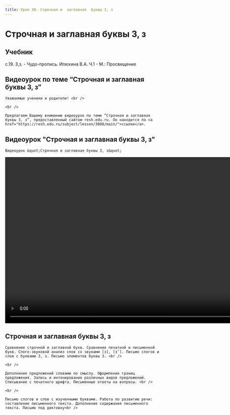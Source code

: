 ```yaml
---
title: Урок 30. Строчная и  заглавная  буквы З, з 
---
```


# Строчная и  заглавная  буквы З, з 

## Учебник

с.19. З,з. - Чудо-пропись. Илюхина В.А. Ч.1 - М.: Просвещение

## Видеоурок по теме “Строчная и заглавная буквы З, з”

<p>
	Уважаемые ученики и родители! <br /> 
</p>
<p>
	<br /> 
</p>
<p>
	Предлагаем Вашему вниманию видеоурок по теме “Строчная и заглавная буквы З, з”, предоставленный сайтом resh.edu.ru. Он находится по <a href="https://resh.edu.ru/subject/lesson/3808/main/">ссылке</a>.
</p>

## Видеоурок "Строчная и заглавная буквы З, з"

<p>
	Видеоурок &quot;Строчная и заглавная буквы З, з&quot;
</p>


<video width="960" height="540" controls>
  <source src="https://vod-progressive.akamaized.net/exp=1667466176~acl=%2Fvimeo-prod-skyfire-std-us%2F01%2F4545%2F12%2F322725179%2F1254872929.mp4~hmac=fd130c68a9e31db836bb5dbb1c14f5ed163c669362a40f9bcae43e51143c9d8a/vimeo-prod-skyfire-std-us/01/4545/12/322725179/1254872929.mp4" type="video/mp4">
Your browser does not support the video tag.
</video>


## Строчная и заглавная буквы З, з

<p>
	Сравнение строчной и заглавной букв. Сравнение печатной и письменной букв. Слого-звуковой анализ слов со звуками [з], [з’]. Письмо слогов и слов с буквами З, з. Письмо элементов буквы З. <br />
</p>
<p>
	<br />
</p>
<p>
	Дополнение предложений словами по смыслу. Оформление границ предложения. Запись и интонирование различных видов предложений. Списывание с печатного шрифта. Письменные ответы на вопросы. <br />
</p>
<p>
	<br />
</p>
<p>
	Письмо слогов и слов с изученными буквами. Работа по развитию речи: составление письменного текста. Дополнение содержания письменного текста. Письмо под диктовку<br />
</p>